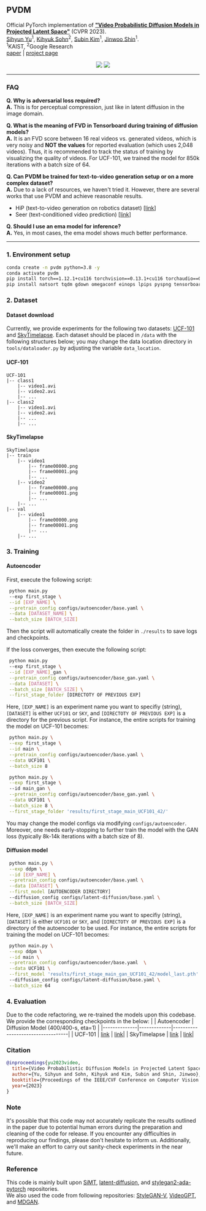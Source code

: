 ## PVDM

Official PyTorch implementation of **["Video Probabilistic Diffusion Models in Projected Latent Space"](https://arxiv.org/abs/2302.07685)** (CVPR 2023).   
[Sihyun Yu](https://sihyun.me/)<sup>1</sup>, 
[Kihyuk Sohn](https://sites.google.com/site/kihyuksml/)<sup>2</sup>, 
[Subin Kim](https://subin-kim-cv.github.io/)<sup>1</sup>, 
[Jinwoo Shin](https://alinlab.kaist.ac.kr/shin.html)<sup>1</sup>.  
<sup>1</sup>KAIST, <sup>2</sup>Google Research  
[paper](https://arxiv.org/abs/2302.07685) | [project page](https://sihyun.me/PVDM/)

<p align="center">
    <img src=assets/ucf101_long.gif> 
    <img src=assets/sky_long.gif> 
</p>

---

### FAQ
**Q. Why is adversarial loss required?**  
**A.** This is for perceptual compression, just like in latent diffusion in the image domain.

**Q. What is the meaning of FVD in Tensorboard during training of diffusion models?**  
**A.** It is an FVD score between 16 real videos vs. generated videos, which is very noisy and **NOT the values** for reported evaluation (which uses 2,048 videos). Thus, it is recommended to track the status of training by visualizing the quality of videos. For UCF-101, we trained the model for 850k iterations with a batch size of 64.

**Q. Can PVDM be trained for text-to-video generation setup or on a more complex dataset?**  
**A.** Due to a lack of resources, we haven't tried it. However, there are several works that use PVDM and achieve reasonable results.
- HiP (text-to-video generation on robotics dataset) [[link](https://hierarchical-planning-foundation-model.github.io/)]
- Seer (text-conditioned video prediction) [[link](https://openreview.net/forum?id=qHGgNyQk31)]

**Q. Should I use an ema model for inference?**  
**A.** Yes, in most cases, the ema model shows much better performance.

---



### 1. Environment setup
```bash
conda create -n pvdm python=3.8 -y
conda activate pvdm
pip install torch==1.12.1+cu116 torchvision==0.13.1+cu116 torchaudio==0.12.1 --extra-index-url https://download.pytorch.org/whl/cu116
pip install natsort tqdm gdown omegaconf einops lpips pyspng tensorboard imageio av moviepy
```

### 2. Dataset 

#### Dataset download
Currently, we provide experiments for the following two datasets: [UCF-101](https://www.crcv.ucf.edu/data/UCF101.php) and [SkyTimelapse](https://github.com/weixiong-ur/mdgan). Each dataset should be placed in `/data` with the following structures below; you may change the data location directory in `tools/dataloader.py` by adjusting the variable `data_location`.

#### UCF-101
```
UCF-101
|-- class1
    |-- video1.avi
    |-- video2.avi
    |-- ...
|-- class2
    |-- video1.avi
    |-- video2.avi
    |-- ...
    |-- ...
```

#### SkyTimelapse
```
SkyTimelapse
|-- train
    |-- video1
        |-- frame00000.png
        |-- frame00001.png
        |-- ...
    |-- video2
        |-- frame00000.png
        |-- frame00001.png
        |-- ...
    |-- ...
|-- val
    |-- video1
        |-- frame00000.png
        |-- frame00001.png
        |-- ...
    |-- ...
```

### 3. Training

#### Autoencoder

First, execute the following script:
```bash
 python main.py 
 --exp first_stage \
 --id [EXP_NAME] \
 --pretrain_config configs/autoencoder/base.yaml \
 --data [DATASET_NAME] \
 --batch_size [BATCH_SIZE]
```
Then the script will automatically create the folder in `./results` to save logs and checkpoints.

If the loss converges, then execute the following script:
```bash
 python main.py 
 --exp first_stage \
 --id [EXP_NAME]_gan \
 --pretrain_config configs/autoencoder/base_gan.yaml \
 --data [DATASET] \
 --batch_size [BATCH_SIZE] \
 --first_stage_folder [DIRECTOTY OF PREVIOUS EXP]
```

Here, `[EXP_NAME]` is an experiment name you want to specifiy (string), `[DATASET]` is either `UCF101` or `SKY`, and `[DIRECTOTY OF PREVIOUS EXP]` is a directory for the previous script. For instance, the entire scripts for training the model on UCF-101 becomes: 
```bash
 python main.py \
 --exp first_stage \
 --id main \
 --pretrain_config configs/autoencoder/base.yaml \
 --data UCF101 \
 --batch_size 8

 python main.py \
 --exp first_stage \ 
 --id main_gan \
 --pretrain_config configs/autoencoder/base_gan.yaml \
 --data UCF101 \
 --batch_size 8 \
 --first_stage_folder 'results/first_stage_main_UCF101_42/'
```

You may change the model configs via modifying `configs/autoencoder`. Moreover, one needs early-stopping to further train the model with the GAN loss (typically 8k-14k iterations with a batch size of 8).

#### Diffusion model

```bash
 python main.py \
 --exp ddpm \
 --id [EXP_NAME] \
 --pretrain_config configs/autoencoder/base.yaml \
 --data [DATASET] \
 --first_model [AUTOENCODER DIRECTORY] 
 --diffusion_config configs/latent-diffusion/base.yaml \
 --batch_size [BATCH_SIZE]
```

Here, `[EXP_NAME]` is an experiment name you want to specifiy (string), `[DATASET]` is either `UCF101` or `SKY`, and `[DIRECTOTY OF PREVIOUS EXP]` is a directory of the autoencoder to be used. For instance, the entire scripts for training the model on UCF-101 becomes: 
```bash
 python main.py \
 --exp ddpm \
 --id main \
 --pretrain_config configs/autoencoder/base.yaml  \
 --data UCF101 \
 --first_model 'results/first_stage_main_gan_UCF101_42/model_last.pth'  
 --diffusion_config configs/latent-diffusion/base.yaml \
 --batch_size 64
```

### 4. Evaluation
Due to the code refactoring, we re-trained the models upon this codebase. We provide the corresponding checkpoints in the below:
|              | Autoencoder | Diffusion Model (400/400-s, eta=1) |
|--------------|-------------|-----------------------------------|
| UCF-101      | [link](https://drive.google.com/file/d/1L8l8h_SKN1BPm1P9cUhUmTsVZN0SCmqe/view?usp=drive_link)  | [link](https://drive.google.com/file/d/11EDh97-lq07xgvAx3P5KURQfrPtrcX0G/view?usp=drive_link)|
| SkyTimelapse | [link](https://drive.google.com/file/d/1fC_mUTZnxktR8GKfUnpB6L41sI5BsDxc/view?usp=drive_link)  | [link](https://drive.google.com/file/d/10ffoqZ9Zu0jVKZHFmrQQCiX9dM7FISj9/view?usp=drive_link)|


### Citation
```bibtex
@inproceedings{yu2023video,
  title={Video Probabilistic Diffusion Models in Projected Latent Space},
  author={Yu, Sihyun and Sohn, Kihyuk and Kim, Subin and Shin, Jinwoo},
  booktitle={Proceedings of the IEEE/CVF Conference on Computer Vision and Pattern Recognition},
  year={2023}
}
```

### Note

It's possible that this code may not accurately replicate the results outlined in the paper due to potential human errors during the preparation and cleaning of the code for release. If you encounter any difficulties in reproducing our findings, please don't hesitate to inform us. Additionally, we'll make an effort to carry out sanity-check experiments in the near future.

### Reference
This code is mainly built upon [SiMT](https://github.com/jihoontack/simt), [latent-diffusion](https://github.com/CompVis/latent-diffusionn), and [stylegan2-ada-pytorch](https://github.com/NVlabs/stylegan2-ada-pytorch) repositories.\
We also used the code from following repositories: [StyleGAN-V](https://github.com/universome/stylegan-v), [VideoGPT](https://github.com/wilson1yan/VideoGPT), and [MDGAN](https://github.com/weixiong-ur/mdgan).


